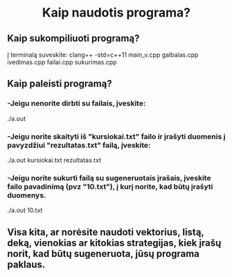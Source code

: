 # <center>Kaip naudotis programa?</center>
## Kaip sukompiliuoti programą?
Į terminalą suveskite: clang++ -std=c++11 main_v.cpp galbalas.cpp ivedimas.cpp failai.cpp sukurimas.cpp
## Kaip paleisti programą?
### -Jeigu nenorite dirbti su failais, įveskite:
./a.out
### -Jeigu norite skaityti iš "kursiokai.txt" failo ir įrašyti duomenis į pavyzdžiui "rezultatas.txt" failą, įveskite:
./a.out kursiokai.txt rezultatas.txt
### -Jeigu norite sukurti failą su sugeneruotais įrašais, įveskite failo pavadinimą (pvz "10.txt"), į kurį norite, kad būtų įrašyti duomenys.
./a.out 10.txt
## Visa kita, ar norėsite naudoti vektorius, listą, deką, vienokias ar kitokias strategijas, kiek įrašų norit, kad būtų sugeneruota, jūsų programa paklaus.

